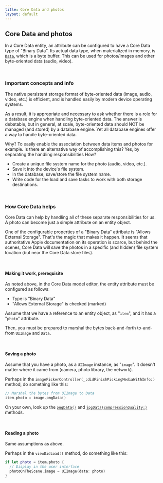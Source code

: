 ```yaml
---
title: Core Data and photos
layout: default
---
```


## Core Data and photos

In a Core Data entity, an attribute can be configured to have a Core Data type of "Binary Data". Its actual data type, when materialized in memory, is [`Data`](https://developer.apple.com/documentation/foundation/data), which is a byte buffer. This can be used for photos/images and other byte-oriented data (audio, video). 

<br>

### Important concepts and info

The native persistent storage format of byte-oriented data (image, audio, video, etc.) is efficient, and is handled easily by modern device operating systems. 

As a result, it is appropriate and necessary to ask whether there is a role for a database engine when handling byte-oriented data. The answer is debatable, but in general, at scale, byte-oriented data should NOT be managed (and stored) by a database engine. Yet all database engines offer a way to handle byte-oriented data. 

Why? To easily enable the association between data items and photos for example. Is there an alternative way of accomplishing this? Yes, by separating the handling responsibilities How?
* Create a unique file system name for the photo (audio, video, etc.). 
* Save it into the device's file system. 
* In the database, save/store the file system name. 
* Write code for the load and save tasks to work with both storage destinations. 

<br>

### How Core Data helps

Core Data can help by handling all of these separate responsibilities for us. A photo can become just a simple attribute on an entity object. 

One of the configurable properties of a "Binary Data" attribute is "Allows External Storage". That's the magic that makes it happen. It seems that authoritative Apple documentation on its operation is scarce, but behind the scenes, Core Data will save the photos in a specific (and hidden) file system location (but near the Core Data store files). 

<br>

#### Making it work, prerequisite

As noted above, in the Core Data model editor, the entity attribute must be configured as follows: 
* Type is "Binary Data" 
* "Allows External Storage" is checked (marked) 

Assume that we have a reference to an entity object, as "`item`", and it has a "`photo`" attribute. 

Then, you must be prepared to marshal the bytes back-and-forth to-and-from `UIImage` and `Data`. 

<br>

#### Saving a photo

Assume that you have a photo, as a `UIImage` instance, as "`image`". It doesn't matter where it came from (camera, photo library, the network). 

Perhaps in the `imagePickerController(_:didFinishPickingMediaWithInfo:)` method, do something like this: 

```swift
// Marshal the bytes from UIImage to Data
item.photo = image.pngData()
```

On your own, look up the [`pngData()`](https://developer.apple.com/documentation/uikit/uiimage/1624096-pngdata) and [`jpgData(compressionQuality:)`](https://developer.apple.com/documentation/uikit/uiimage/1624115-jpegdata) methods. 

<br>

#### Reading a photo

Same assumptions as above. 

Perhaps in the `viewDidLoad()` method, do something like this: 

```swift
if let photo = item.photo {
  // Display in the user interface
  photoOnTheScene.image = UIImage(data: photo)
}
```

<br>
